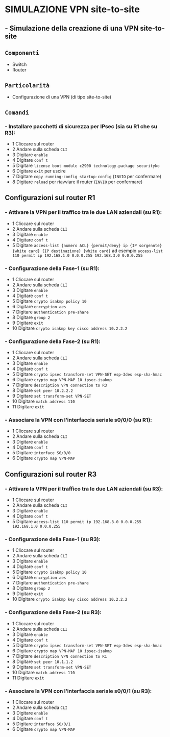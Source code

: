 # SIMULAZIONE VPN site-to-site
## - Simulazione della creazione di una VPN site-to-site
## `Componenti`
- Switch
- Router
## `Particolarità`
- Configurazione di una VPN (di tipo site-to-site)
## `Comandi`
### - Installare pacchetti di sicurezza per IPsec (sia su R1 che su R3):
- 1 Cliccare sul router
- 2 Andare sulla scheda `CLI`
- 3 Digitare `enable`
- 4 Digitare `conf t`
- 5 Digitare `license boot module c2900 technology-package securityko`
- 6 Digitare `exit` per uscire
- 7 Digitare `copy running-config startup-config` (`INVIO` per confermare)
- 8 Digitare `reload` per riavviare il router (`INVIO` per confermare)

## Configurazioni sul router R1

### - Attivare la VPN per il traffico tra le due LAN aziendali (su R1):
- 1 Cliccare sul router
- 2 Andare sulla scheda `CLI`
- 3 Digitare `enable`
- 4 Digitare `conf t`
- 5 Digitare `access-list {numero ACL} {permit/deny} ip {IP sorgennte} {white card} {IP destinazione} {white card}` ad esempio `access-list 110 permit ip 192.168.1.0 0.0.0.255 192.168.3.0 0.0.0.255`

### - Configurazione della Fase-1 (su R1):
- 1 Cliccare sul router
- 2 Andare sulla scheda `CLI`
- 3 Digitare `enable`
- 4 Digitare `conf t`
- 5 Digitare `crypto isakmp policy 10`
- 6 Digitare `encryption aes`
- 7 Digitare `authentication pre-share`
- 8 Digitare `group 2`
- 9 Digitare `exit`
- 10 Digitare `crypto isakmp key cisco address 10.2.2.2`
  
### - Configurazione della Fase-2 (su R1):
- 1 Cliccare sul router
- 2 Andare sulla scheda `CLI`
- 3 Digitare `enable`
- 4 Digitare `conf t`
- 5 Digitare `crypto ipsec transform-set VPN-SET esp-3des esp-sha-hmac`
- 6 Digitare `crypto map VPN-MAP 10 ipsec-isakmp`
- 7 Digitare `description VPN connection to R3`
- 8 Digitare `set peer 10.2.2.2`
- 9 Digitare `set transform-set VPN-SET`
- 10 Digitare `match address 110`
- 11 Digitare `exit`

### - Associare la VPN con l’interfaccia seriale s0/0/0 (su R1):
- 1 Cliccare sul router
- 2 Andare sulla scheda `CLI`
- 3 Digitare `enable`
- 4 Digitare `conf t`
- 5 Digitare `interface S0/0/0`
- 6 Digitare `crypto map VPN-MAP`

## Configurazioni sul router R3

### - Attivare la VPN per il traffico tra le due LAN aziendali (su R3):
- 1 Cliccare sul router
- 2 Andare sulla scheda `CLI`
- 3 Digitare `enable`
- 4 Digitare `conf t`
- 5 Digitare `access-list 110 permit ip 192.168.3.0 0.0.0.255 192.168.1.0 0.0.0.255`

### - Configurazione della Fase-1 (su R3):
- 1 Cliccare sul router
- 2 Andare sulla scheda `CLI`
- 3 Digitare `enable`
- 4 Digitare `conf t`
- 5 Digitare `crypto isakmp policy 10`
- 6 Digitare `encryption aes`
- 7 Digitare `authentication pre-share`
- 8 Digitare `group 2`
- 9 Digitare `exit`
- 10 Digitare `crypto isakmp key cisco address 10.2.2.2`

### - Configurazione della Fase-2 (su R3):
- 1 Cliccare sul router
- 2 Andare sulla scheda `CLI`
- 3 Digitare `enable`
- 4 Digitare `conf t`
- 5 Digitare `crypto ipsec transform-set VPN-SET esp-3des esp-sha-hmac`
- 6 Digitare `crypto map VPN-MAP 10 ipsec-isakmp`
- 7 Digitare `description VPN connection to R1`
- 8 Digitare `set peer 10.1.1.2`
- 9 Digitare `set transform-set VPN-SET`
- 10 Digitare `match address 110`
- 11 Digitare `exit`

### - Associare la VPN con l’interfaccia seriale s0/0/1 (su R3):
- 1 Cliccare sul router
- 2 Andare sulla scheda `CLI`
- 3 Digitare `enable`
- 4 Digitare `conf t`
- 5 Digitare `interface S0/0/1`
- 6 Digitare `crypto map VPN-MAP`
